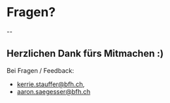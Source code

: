 # Fragen?

--

## Herzlichen Dank fürs Mitmachen :)

Bei Fragen / Feedback: 
- [kerrie.stauffer@bfh.ch](mailto:kerrie.stauffer@bfh.ch),
- [aaron.saegesser@bfh.ch](mailto:aaron.saegesser@bfh.ch)